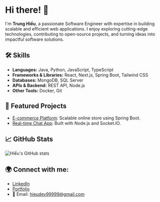 # Hi there! 👋

I'm **Trung Hiếu**, a passionate Software Engineer with expertise in building scalable and efficient web applications. I enjoy exploring cutting-edge technologies, contributing to open-source projects, and turning ideas into impactful software solutions.

## 🛠️ Skills
- **Languages:** Java, Python, JavaScript, TypeScript
- **Frameworks & Libraries:** React, Next.js, Spring Boot, Tailwind CSS
- **Databases:** MongoDB, SQL Server
- **APIs & Backend:** REST API, Node.js
- **Other Tools:** Docker, Git

## 🚀 Featured Projects
- [E-commerce Platform](https://github.com/username/project1): Scalable online store using Spring Boot.
- [Real-time Chat App](https://github.com/username/project2): Built with Node.js and Socket.IO.

## 📈 GitHub Stats
![Hiếu's GitHub stats](https://github-readme-stats.vercel.app/api?username=hieudev99999&show_icons=true&theme=radical)

## 🌍 Connect with me:
- [LinkedIn](https://linkedin.com/in/username)
- [Portfolio](https://username.dev)
- 📧 Email: hieudev99999@gmail.com
